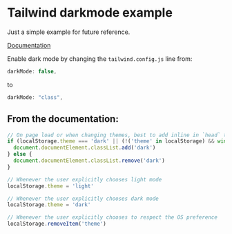 # Tailwind darkmode example

Just a simple example for future reference.

[Documentation](https://tailwindcss.com/docs/dark-mode)

Enable dark mode by changing the `tailwind.config.js` line from:
```js
darkMode: false,
```
to
```js
darkMode: "class",
```

## From the documentation:
```js
// On page load or when changing themes, best to add inline in `head` to avoid FOUC
if (localStorage.theme === 'dark' || (!('theme' in localStorage) && window.matchMedia('(prefers-color-scheme: dark)').matches)) {
  document.documentElement.classList.add('dark')
} else {
  document.documentElement.classList.remove('dark')
}

// Whenever the user explicitly chooses light mode
localStorage.theme = 'light'

// Whenever the user explicitly chooses dark mode
localStorage.theme = 'dark'

// Whenever the user explicitly chooses to respect the OS preference
localStorage.removeItem('theme')
```